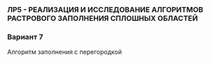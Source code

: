### ЛР5 - РЕАЛИЗАЦИЯ И ИССЛЕДОВАНИЕ АЛГОРИТМОВ РАСТРОВОГО ЗАПОЛНЕНИЯ СПЛОШНЫХ ОБЛАСТЕЙ

### Вариант 7

Алгоритм заполнения с перегородкой

